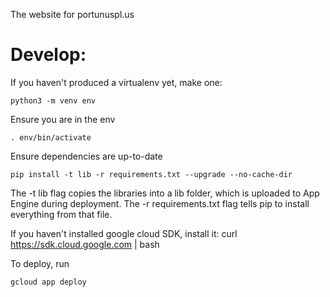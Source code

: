 The website for portunuspl.us

# Develop:
If you haven't produced a virtualenv yet, make one:

    python3 -m venv env

Ensure you are in the env

    . env/bin/activate

Ensure dependencies are up-to-date

    pip install -t lib -r requirements.txt --upgrade --no-cache-dir

The -t lib flag copies the libraries into a lib folder, which is uploaded to App
Engine during deployment. The -r requirements.txt flag tells pip to install
everything from that file.

If you haven't installed google cloud SDK, install it:
    curl https://sdk.cloud.google.com | bash


To deploy, run

    gcloud app deploy
